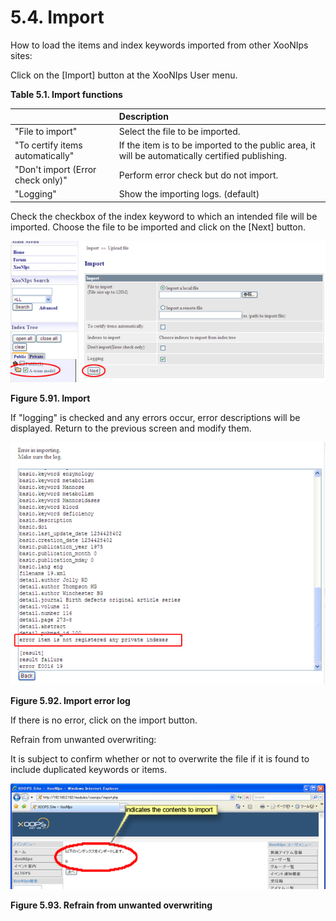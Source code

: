 # 5.4. Import

How to load the items and index keywords imported from other XooNIps sites:

Click on the \[Import\] button at the XooNIps User menu.

**Table 5.1. Import functions**

|  | Description |
| :--- | :--- |
| "File to import" | Select the file to be imported. |
| "To certify items automatically" | If the item is to be imported to the public area, it will be automatically certified publishing. |
| "Don't import \(Error check only\)" | Perform error check but do not import. |
| "Logging" | Show the importing logs. \(default\) |

Check the checkbox of the index keyword to which an intended file will be imported. Choose the file to be imported and click on the \[Next\] button.

![Import](../../.gitbook/assets/xoonips-operate87.png)

**Figure 5.91. Import**

If "logging" is checked and any errors occur, error descriptions will be displayed. Return to the previous screen and modify them.

![Import error log](../../.gitbook/assets/xoonips-operate93.png)

**Figure 5.92. Import error log**

If there is no error, click on the import button.

Refrain from unwanted overwriting:

It is subject to confirm whether or not to overwrite the file if it is found to include duplicated keywords or items.

![Refrain from unwanted overwriting](../../.gitbook/assets/xoonips-operate88.png)

**Figure 5.93. Refrain from unwanted overwriting**

